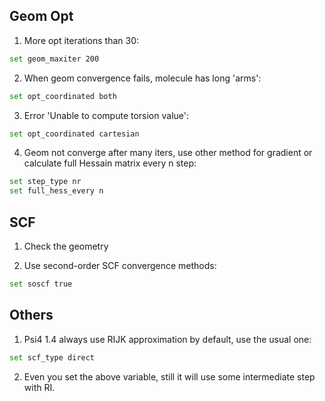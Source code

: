 ## Geom Opt
1. More opt iterations than 30:
```bash
set geom_maxiter 200
```
2. When geom convergence fails, molecule has long 'arms':
```bash
set opt_coordinated both
```
3. Error 'Unable to compute torsion value':
```bash
set opt_coordinated cartesian
```
4. Geom not converge after many iters, use other method for gradient or calculate full Hessain matrix every n step:
```bash
set step_type nr
set full_hess_every n
```

## SCF
1. Check the geometry

2. Use second-order SCF convergence methods:
```bash
set soscf true
```

## Others
1. Psi4 1.4 always use RIJK approximation by default, use the usual one:
```bash
set scf_type direct
```
2. Even you set the above variable, still it will use some intermediate step with RI.

